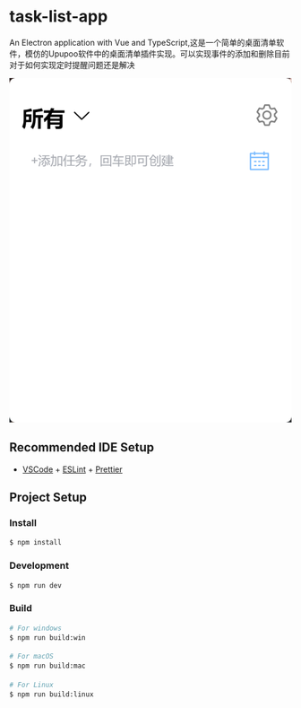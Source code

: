 # task-list-app

An Electron application with Vue and TypeScript,这是一个简单的桌面清单软件，模仿的Upupoo软件中的桌面清单插件实现。可以实现事件的添加和删除目前对于如何实现定时提醒问题还是解决

![img](src\renderer\src\assets\view.png "页面")

## Recommended IDE Setup

- [VSCode](https://code.visualstudio.com/) + [ESLint](https://marketplace.visualstudio.com/items?itemName=dbaeumer.vscode-eslint) + [Prettier](https://marketplace.visualstudio.com/items?itemName=esbenp.prettier-vscode)

## Project Setup

### Install

```bash
$ npm install
```

### Development

```bash
$ npm run dev
```

### Build

```bash
# For windows
$ npm run build:win

# For macOS
$ npm run build:mac

# For Linux
$ npm run build:linux
```
